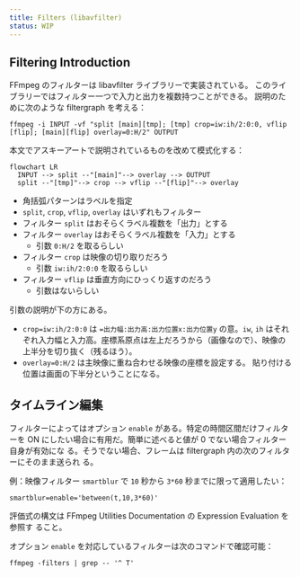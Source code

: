 ```yaml
---
title: Filters (libavfilter)
status: WIP
---
```


## Filtering Introduction

FFmpeg のフィルターは libavfilter ライブラリーで実装されている。
このライブラリーではフィルター一つで入力と出力を複数持つことができる。
説明のために次のような filtergraph を考える：

```console
ffmpeg -i INPUT -vf "split [main][tmp]; [tmp] crop=iw:ih/2:0:0, vflip [flip]; [main][flip] overlay=0:H/2" OUTPUT
```

本文でアスキーアートで説明されているものを改めて模式化する：

```mermaid
flowchart LR
  INPUT --> split --"[main]"--> overlay --> OUTPUT
  split --"[tmp]"--> crop --> vflip --"[flip]"--> overlay
```

* 角括弧パターンはラベルを指定
* `split`, `crop`, `vflip`, `overlay` はいずれもフィルター
* フィルター `split` はおそらくラベル複数を「出力」とする
* フィルター `overlay` はおそらくラベル複数を「入力」とする
  * 引数 `0:H/2` を取るらしい
* フィルター `crop` は映像の切り取りだろう
  * 引数 `iw:ih/2:0:0` を取るらしい
* フィルター `vflip` は垂直方向にひっくり返すのだろう
  * 引数はないらしい

引数の説明が下の方にある。

* `crop=iw:ih/2:0:0` は `=出力幅:出力高:出力位置x:出力位置y` の意。`iw`, `ih`
  はそれぞれ入力幅と入力高。座標系原点は左上だろうから（画像なので）、映像の上半分を切り抜く（残るほう）。
* `overlay=0:H/2` は主映像に重ね合わせる映像の座標を設定する。
  貼り付ける位置は画面の下半分ということになる。

## タイムライン編集

フィルターによってはオプション `enable` がある。特定の時間区間だけフィルターを
ON にしたい場合に有用だ。簡単に述べると値が 0 でない場合フィルター自身が有効にな
る。そうでない場合、フレームは filtergraph 内の次のフィルターにそのまま送られ
る。

例：映像フィルター `smartblur` で `10` 秒から `3*60` 秒までに限って適用したい：

```text
smartblur=enable='between(t,10,3*60)'
```

評価式の構文は FFmpeg Utilities Documentation の Expression Evaluation を参照す
ること。

オプション `enable` を対応しているフィルターは次のコマンドで確認可能：

```console
ffmpeg -filters | grep -- '^ T'
```
